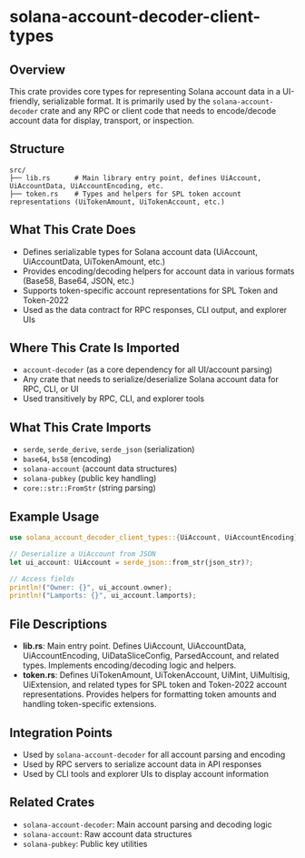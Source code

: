 # solana-account-decoder-client-types

## Overview

This crate provides core types for representing Solana account data in a UI-friendly, serializable format. It is primarily used by the `solana-account-decoder` crate and any RPC or client code that needs to encode/decode account data for display, transport, or inspection.

## Structure

```
src/
├── lib.rs      # Main library entry point, defines UiAccount, UiAccountData, UiAccountEncoding, etc.
├── token.rs    # Types and helpers for SPL token account representations (UiTokenAmount, UiTokenAccount, etc.)
```

## What This Crate Does
- Defines serializable types for Solana account data (UiAccount, UiAccountData, UiTokenAmount, etc.)
- Provides encoding/decoding helpers for account data in various formats (Base58, Base64, JSON, etc.)
- Supports token-specific account representations for SPL Token and Token-2022
- Used as the data contract for RPC responses, CLI output, and explorer UIs

## Where This Crate Is Imported
- `account-decoder` (as a core dependency for all UI/account parsing)
- Any crate that needs to serialize/deserialize Solana account data for RPC, CLI, or UI
- Used transitively by RPC, CLI, and explorer tools

## What This Crate Imports
- `serde`, `serde_derive`, `serde_json` (serialization)
- `base64`, `bs58` (encoding)
- `solana-account` (account data structures)
- `solana-pubkey` (public key handling)
- `core::str::FromStr` (string parsing)

## Example Usage

```rust
use solana_account_decoder_client_types::{UiAccount, UiAccountEncoding};

// Deserialize a UiAccount from JSON
let ui_account: UiAccount = serde_json::from_str(json_str)?;

// Access fields
println!("Owner: {}", ui_account.owner);
println!("Lamports: {}", ui_account.lamports);
```

## File Descriptions

- **lib.rs**: Main entry point. Defines UiAccount, UiAccountData, UiAccountEncoding, UiDataSliceConfig, ParsedAccount, and related types. Implements encoding/decoding logic and helpers.
- **token.rs**: Defines UiTokenAmount, UiTokenAccount, UiMint, UiMultisig, UiExtension, and related types for SPL token and Token-2022 account representations. Provides helpers for formatting token amounts and handling token-specific extensions.

## Integration Points
- Used by `solana-account-decoder` for all account parsing and encoding
- Used by RPC servers to serialize account data in API responses
- Used by CLI tools and explorer UIs to display account information

## Related Crates
- `solana-account-decoder`: Main account parsing and decoding logic
- `solana-account`: Raw account data structures
- `solana-pubkey`: Public key utilities 